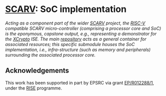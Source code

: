 # [SCARV](https://github.com/scarv/scarv): SoC implementation 

<!--- -------------------------------------------------------------------- --->

*Acting as a component part of the wider
[SCARV](https://www.scarv.org)
project,
the
[RISC-V](https://riscv.org)
compatible SCARV micro-controller
(comprising a processor core and SoC)
is the eponymous, capstone output,
e.g., representing a demonstrator for the
[XCrypto](https://github.com/scarv/xcrypto)
ISE.
The main
[repository](https://github.com/scarv/scarv)
acts as a general container for associated resources;
this specific submodule houses
the 
SoC
implementation, i.e., infra-structure (such as memory and
peripherals) surrounding the associated processor core.*

<!--- -------------------------------------------------------------------- --->

## Acknowledgements

This work has been supported in part by EPSRC via grant 
[EP/R012288/1](https://gow.epsrc.ukri.org/NGBOViewGrant.aspx?GrantRef=EP/R012288/1),
under the [RISE](http://www.ukrise.org) programme.

<!--- -------------------------------------------------------------------- --->

